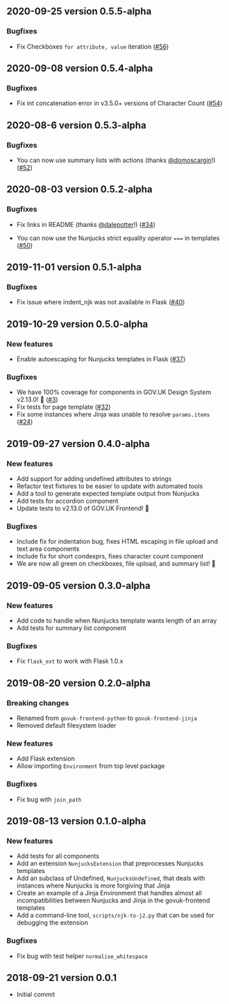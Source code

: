 ## 2020-09-25 version 0.5.5-alpha

### Bugfixes

* Fix Checkboxes `for attribute, value` iteration ([#56](https://github.com/alphagov/govuk-frontend-jinja/pull/56))

## 2020-09-08 version 0.5.4-alpha

### Bugfixes

* Fix int concatenation error in v3.5.0+ versions of Character Count ([#54](https://github.com/alphagov/govuk-frontend-jinja/pull/54))

## 2020-08-6 version 0.5.3-alpha

### Bugfixes

* You can now use summary lists with actions (thanks [@domoscargin](https://github.com/domoscargin)!) ([#52](https://github.com/alphagov/govuk-frontend-jinja/pull/52))

## 2020-08-03 version 0.5.2-alpha

### Bugfixes

* Fix links in README (thanks [@dalepotter](https://github.com/dalepotter)!) ([#34](https://github.com/alphagov/govuk-frontend-jinja/pull/34))

* You can now use the Nunjucks strict equality operator `===` in templates ([#50](https://github.com/alphagov/govuk-frontend-jinja/pull/50))

## 2019-11-01 version 0.5.1-alpha

### Bugfixes

* Fix issue where indent_njk was not available in Flask ([#40](https://github.com/alphagov/govuk-frontend-jinja/issues/40))

## 2019-10-29 version 0.5.0-alpha

### New features

* Enable autoescaping for Nunjucks templates in Flask ([#37](https://github.com/alphagov/govuk-frontend-jinja/pull/37))

### Bugfixes

* We have 100% coverage for components in GOV.UK Design System v2.13.0! :raised_hands: ([#3](https://github.com/alphagov/govuk-frontend-jinja/issues/3))
* Fix tests for page template ([#32](https://github.com/alphagov/govuk-frontend-jinja/pull/32))
* Fix some instances where Jinja was unable to resolve `params.items` ([#24](https://github.com/alphagov/govuk-frontend-jinja/pull/24))

## 2019-09-27 version 0.4.0-alpha

### New features

* Add support for adding undefined attributes to strings
* Refactor test fixtures to be easier to update with automated tools
* Add a tool to generate expected template output from Nunjucks
* Add tests for accordion component
* Update tests to v2.13.0 of GOV.UK Frontend! :tada:

### Bugfixes

* Include fix for indentation bug, fixes HTML escaping in file upload and text area components
* Include fix for short condexprs, fixes character count component
* We are now all green on checkboxes, file upload, and summary list! :muscle:

## 2019-09-05 version 0.3.0-alpha

### New features

* Add code to handle when Nunjucks template wants length of an array
* Add tests for summary list component

###  Bugfixes

* Fix `flask_ext` to work with Flask 1.0.x

## 2019-08-20 version 0.2.0-alpha

### Breaking changes

* Renamed from `govuk-frontend-python` to `govuk-frontend-jinja`
* Removed default filesystem loader

### New features

* Add Flask extension
* Allow importing `Environment` from top level package

### Bugfixes

* Fix bug with `join_path`

## 2019-08-13 version 0.1.0-alpha

### New features

* Add tests for all components
* Add an extension `NunjucksExtension` that preprocesses Nunjucks templates
* Add an subclass of Undefined, `NunjucksUndefined`, that deals with instances where Nunjucks is more forgiving that Jinja
* Create an example of a Jinja Environment that handles almost all incompatibilities between Nunjucks and Jinja in the govuk-frontend templates
* Add a command-line tool, `scripts/njk-to-j2.py` that can be used for debugging the extension

### Bugfixes

* Fix bug with test helper `normalise_whitespace`

## 2018-09-21 version 0.0.1

* Initial commit
